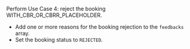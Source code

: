 Perform Use Case 4: reject the booking WITH_CBR_OR_CBRR_PLACEHOLDER.
* Add one or more reasons for the booking rejection to the `feedbacks` array.
* Set the booking status to `REJECTED`.
